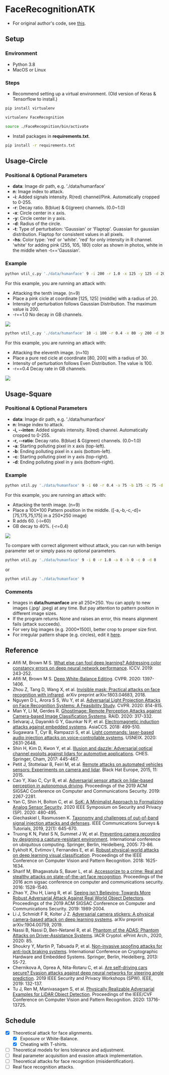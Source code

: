# FaceRecognitionATK
- For original author's code, see [this](https://github.com/krasserm/face-recognition).

## Setup
### Environment
* Python 3.8
* MacOS or Linux

### Steps
* Recommend setting up a virtual environment. (Old version of Keras & Tensorflow to install.)
```bash
pip install virtualenv

virtualenv FaceRecognition

source ./FaceRecognition/bin/activate
```
* Install packages in **requirements.txt**.
```bash
pip install -r requirements.txt
```
## Usage-Circle
### Positional & Optional Parameters
* **data**: Image dir path, e.g. './data/humanface'
* **n**: Image index to attack.
* **-i**: Added signals intensity. R(red) channel/Pink. Automatically cropped to 0-255.
* **-r**: Decay ratio. B(blue) & G(green) channels. (0.0~1.0)
* **-x**: Circle center in x axis.
* **-y**: Circle center in y axis.
* **-d**: Radius of the circle.
* **-t**: Type of perturbation: 'Gaussian' or 'Flaptop'. Guassian for gaussian distribution. Flaptop for consistent values in all pixels.
* **-hs**: Color type: 'red' or 'white'. 'red' for only intensity in R channel. 'white' for adding pink (255, 105, 180) color as shown in photos, white in the middle when -t=='Gaussian'.

### Example
```bash
python util_c.py './data/humanface' 9 -i 200 -r 1.0 -x 125 -y 125 -d 20 -t 'Gaussian' -hs 'white'
```
For this example, you are running an attack with:
* Attacking the tenth image. (n=9)
* Place a pink cicle at coordinate \[125, 125] (middle) with a radius of 20.
* Intensity of perturbation follows Gaussian Distribution. The maximum value is 200.
* -r==1.0 No decay in GB channels.

![](Figure_2.png)

```bash
python util_c.py './data/humanface' 10 -i 100 -r 0.4 -x 80 -y 200 -d 30 -t 'Flaptop' -hs 'red'
```
For this example, you are running an attack with:
* Attacking the eleventh image. (n=10)
* Place a pure red cicle at coordinate \[80, 200] with a radius of 30.
* Intensity of perturbation follows Even Distribution. The value is 100.
* -r==0.4 Decay rate in GB channels.

![](Figure_3.png)

## Usage-Square
### Positional & Optional Parameters
* **data**: Image dir path, e.g. './data/humanface'
* **n**: Image index to attack.
* **-i, --inten**: Added signals intensity. R(red) channel. Automatically cropped to 0-255.
* **-r, --ratio**: Decay ratio. B(blue) & G(green) channels. (0.0~1.0)
* **-a**: Starting polluting pixel in x axis (top-left).
* **-b**: Ending polluting pixel in x axis (bottom-left).
* **-c**: Starting polluting pixel in y axis (top-right).
* **-d**: Ending polluting pixel in y axis (bottom-right).

### Example
```bash
python util.py './data/humanface' 9 -i 60 -r 0.4 -a 75 -b 175 -c 75 -d 175
```
For this example, you are running an attack with:
* Attacking the tenth image. (n=9)
* Place a 100\*100 Pattern position in the middle. (\[-a,-b,-c,-d]=\[75,175,75,175] in a 250\*250 image)
* R adds 60. (-i=60)
* GB decay to 40%. (-r=0.4)

![](Figure_1.png)

To compare with correct alignment without attack, you can run with benign parameter set or simply pass no optional parameters.
```bash
python util.py './data/humanface' 9 -i 0 -r 1.0 -a 0 -b 0 -c 0 -d 0
```
or
```bash
python util.py './data/humanface' 9
```

### Comments
- Images in **data/humanface** are all 250\*250. You can apply to new images (.jpg/ .jpeg) at any time. But pay attention to pattern position in different image sizes.
- If the program returns None and raises an error, this means alignment fails (attack succeeds).
- For very big images (e.g. 2000\*1500), better crop to proper size first.
- For irregular pattern shape (e.g. circles), edit it [here](https://github.com/liuzey/FaceRecognitionATK/blob/762058053c6b2c42c6100410924bc5c1a41da809/contaminate.py#L25).

## Reference
* Afifi M, Brown M S. [What else can fool deep learning? Addressing color constancy errors on deep neural network performance](https://openaccess.thecvf.com/content_ICCV_2019/papers/Afifi_What_Else_Can_Fool_Deep_Learning_Addressing_Color_Constancy_Errors_ICCV_2019_paper.pdf). ICCV. 2019: 243-252.
* Afifi M, Brown M S. [Deep White-Balance Editing](https://openaccess.thecvf.com/content_CVPR_2020/papers/Afifi_Deep_White-Balance_Editing_CVPR_2020_paper.pdf). CVPR. 2020: 1397-1406.
* Zhou Z, Tang D, Wang X, et al. [Invisible mask: Practical attacks on face recognition with infrared](https://arxiv.org/pdf/1803.04683.pdf). arXiv preprint arXiv:1803.04683, 2018.
* Nguyen D L, Arora S S, Wu Y, et al. [Adversarial Light Projection Attacks on Face Recognition Systems: A Feasibility Study](https://openaccess.thecvf.com/content_CVPRW_2020/papers/w48/Nguyen_Adversarial_Light_Projection_Attacks_on_Face_Recognition_Systems_A_Feasibility_CVPRW_2020_paper.pdf). CVPR. 2020: 814-815.
* Man Y, Li M, Gerdes R. [GhostImage: Remote Perception Attacks against Camera-based Image Classification Systems](https://arxiv.org/pdf/2001.07792.pdf). RAID. 2020: 317-332.
* Selvaraj J, Dayanıklı G Y, Gaunkar N P, et al. [Electromagnetic induction attacks against embedded systems](https://dl.acm.org/doi/abs/10.1145/3196494.3196556). AsiaCCS. 2018: 499-510.
* Sugawara T, Cyr B, Rampazzi S, et al. [Light commands: laser-based audio injection attacks on voice-controllable systems](https://www.usenix.org/system/files/sec20-sugawara.pdf). USNEIX. 2020: 2631-2648.
* Shin H, Kim D, Kwon Y, et al. [Illusion and dazzle: Adversarial optical channel exploits against lidars for automotive applications](https://link.springer.com/chapter/10.1007/978-3-319-66787-4_22). CHES. Springer, Cham, 2017: 445-467.
* Petit J, Stottelaar B, Feiri M, et al. [Remote attacks on automated vehicles sensors: Experiments on camera and lidar](https://www.blackhat.com/docs/eu-15/materials/eu-15-Petit-Self-Driving-And-Connected-Cars-Fooling-Sensors-And-Tracking-Drivers-wp1.pdf). Black Hat Europe, 2015, 11: 2015.
* Cao Y, Xiao C, Cyr B, et al. [Adversarial sensor attack on lidar-based perception in autonomous driving](https://arxiv.org/pdf/1907.06826.pdf). Proceedings of the 2019 ACM SIGSAC Conference on Computer and Communications Security. 2019: 2267-2281.
* Yan C, Shin H, Bolton C, et al. [SoK: A Minimalist Approach to Formalizing Analog Sensor Security](http://www.connorbolton.com/papers/oakland2020-SoK.pdf). 2020 IEEE Symposium on Security and Privacy (SP). 2020: 480-495.
* Giechaskiel I, Rasmussen K. [Taxonomy and challenges of out-of-band signal injection attacks and defenses](https://ieeexplore.ieee.org/iel7/9739/5451756/08896847.pdf?casa_token=szxecPE70gEAAAAA:VvJLh7KJ08wWBKoX-boFkkhGEYWJEsWmgHVAiuN3-H6bSWHhn0bSCqXQlYpLIXvSyYZIfilTlRk). IEEE Communications Surveys & Tutorials, 2019, 22(1): 645-670.
* Truong K N, Patel S N, Summet J W, et al. [Preventing camera recording by designing a capture-resistant environment](http://www.rageuniversity.org/PRISONESCAPE/CCTV%20SURVEILLANCE%20PRISONS/neutralising%20cameras%20with%20pulsed%20flash.pdf). International conference on ubiquitous computing. Springer, Berlin, Heidelberg, 2005: 73-86.
* Eykholt K, Evtimov I, Fernandes E, et al. [Robust physical-world attacks on deep learning visual classification](https://openaccess.thecvf.com/content_cvpr_2018/papers/Eykholt_Robust_Physical-World_Attacks_CVPR_2018_paper.pdf). Proceedings of the IEEE Conference on Computer Vision and Pattern Recognition. 2018: 1625-1634.
* Sharif M, Bhagavatula S, Bauer L, et al. [Accessorize to a crime: Real and stealthy attacks on state-of-the-art face recognition](https://dl.acm.org/doi/pdf/10.1145/2976749.2978392?casa_token=i5WILqa5WdAAAAAA:Rr_wzEoPOdN0cd9lykedU065kowyXOuFiYnhERBs5B3sKJwf9ATr8V4MLyh9VQkyktrKD_Q4CzMiWg). Proceedings of the 2016 acm sigsac conference on computer and communications security. 2016: 1528-1540.
* Zhao Y, Zhu H, Liang R, et al. [Seeing isn't Believing: Towards More Robust Adversarial Attack Against Real World Object Detectors](https://dl.acm.org/doi/pdf/10.1145/3319535.3354259?casa_token=V_cJirt_ZtsAAAAA:VlJWXSqFBDcsY8-WBdqf4Wp5bpAv_H0ioVsfnP1iKS2F2QpJ8gpCZ8p1pSv6oBv_R-SqIEvJfT9vUQ). Proceedings of the 2019 ACM SIGSAC Conference on Computer and Communications Security. 2019: 1989-2004.
* Li J, Schmidt F R, Kolter J Z. [Adversarial camera stickers: A physical camera-based attack on deep learning systems](https://arxiv.org/pdf/1904.00759). arXiv preprint arXiv:1904.00759, 2019.
* Nassi B, Nassi D, Ben-Netanel R, et al. [Phantom of the ADAS: Phantom Attacks on Driver-Assistance Systems](https://pdfs.semanticscholar.org/0842/8fb2ce2732afbc9d91a63359cc603a25602a.pdf). IACR Cryptol. ePrint Arch., 2020, 2020: 85.
* Shoukry Y, Martin P, Tabuada P, et al. [Non-invasive spoofing attacks for anti-lock braking systems](https://eprint.iacr.org/2015/419.pdf). International Conference on Cryptographic Hardware and Embedded Systems. Springer, Berlin, Heidelberg, 2013: 55-72.
* Chernikova A, Oprea A, Nita-Rotaru C, et al. [Are self-driving cars secure? Evasion attacks against deep neural networks for steering angle prediction](https://ieeexplore.ieee.org/iel7/8834415/8844588/08844593.pdf?casa_token=8CxUaI_lVpMAAAAA:YyU9w0k1IYGCbO1LAj2rsWkbQG3dVdq4pVZ9bnPfJwNXd6ifL8HyAPKIQEnOCnbYotYgx6R3U2k). 2019 IEEE Security and Privacy Workshops (SPW). IEEE, 2019: 132-137.
* Tu J, Ren M, Manivasagam S, et al. [Physically Realizable Adversarial Examples for LiDAR Object Detection](http://openaccess.thecvf.com/content_CVPR_2020/papers/Tu_Physically_Realizable_Adversarial_Examples_for_LiDAR_Object_Detection_CVPR_2020_paper.pdf). Proceedings of the IEEE/CVF Conference on Computer Vision and Pattern Recognition. 2020: 13716-13725.

## Schedule
- [x] Theoretical attack for face alignments.
  - [x] Exposure or White-Balance.
  - [x] Cheating with T-shirts.
- [ ] Theoretical models for lens tolerance and adjustment.
- [ ] Real parameter acquisition and evasion attack implementation.
- [ ] Theoretical attacks for face recognition (misidentification).
- [ ] Real face recognition attacks.
